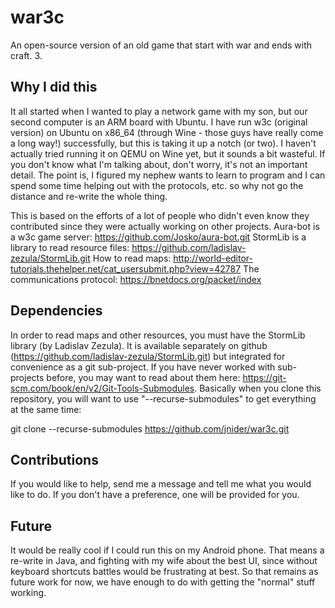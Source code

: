 # war3c
An open-source version of an old game that start with war and ends with craft. 3.

Why I did this
--------------
It all started when I wanted to play a network game with my son, but our second computer is an ARM board with Ubuntu. I have run w3c
(original version) on Ubuntu on x86_64 (through Wine - those guys have really come a long way!) successfully, but this is taking it up a
notch (or two). I haven't actually tried running it on QEMU on Wine yet, but it sounds a bit wasteful. If you don't know what I'm talking
about, don't worry, it's not an important detail. The point is, I figured my nephew wants to learn to program and I can spend some time
helping out with the protocols, etc. so why not go the distance and re-write the whole thing.

This is based on the efforts of a lot of people who didn't even know they contributed since they were actually working on other projects.
Aura-bot is a w3c game server: https://github.com/Josko/aura-bot.git
StormLib is a library to read resource files: https://github.com/ladislav-zezula/StormLib.git
How to read maps: http://world-editor-tutorials.thehelper.net/cat_usersubmit.php?view=42787
The communications protocol: https://bnetdocs.org/packet/index

Dependencies
------------
In order to read maps and other resources, you must have the StormLib library (by Ladislav Zezula). It is available separately on github
(https://github.com/ladislav-zezula/StormLib.git) but integrated for convenience as a git sub-project. If you have never worked with
sub-projects before, you may want to read about them here: https://git-scm.com/book/en/v2/Git-Tools-Submodules. Basically when you clone
this repository, you will want to use "--recurse-submodules" to get everything at the same time:

git clone --recurse-submodules https://github.com/jnider/war3c.git

Contributions
-------------
If you would like to help, send me a message and tell me what you would like to do. If you don't have a preference, one will be provided
for you.

Future
------
It would be really cool if I could run this on my Android phone. That means a re-write in Java, and fighting with my wife about the best
UI, since without keyboard shortcuts battles would be frustrating at best. So that remains as future work for now, we have enough to do
with getting the "normal" stuff working.
